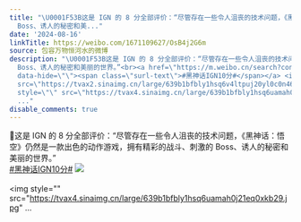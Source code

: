 ```yaml
---
title: "\U0001F53B这是 IGN 的 8 分全部评价：“尽管存在一些令人沮丧的技术问题，《黑神话：悟空》仍然是一款出色的动作游戏，拥有精彩的战斗、刺激的
  Boss、诱人的秘密和美..."
date: '2024-08-16'
linkTitle: https://weibo.com/1671109627/OsB4j2G6m
source: 包容万物恒河水的微博
description: "\U0001F53B这是 IGN 的 8 分全部评价：“尽管存在一些令人沮丧的技术问题，《黑神话：悟空》仍然是一款出色的动作游戏，拥有精彩的战斗、刺激的
  Boss、诱人的秘密和美丽的世界。”<br><a href=\"https://m.weibo.cn/search?containerid=231522type%3D1%26t%3D10%26q%3D%23%E9%BB%91%E7%A5%9E%E8%AF%9DIGN10%E5%88%86%23&amp;extparam=%23%E9%BB%91%E7%A5%9E%E8%AF%9DIGN10%E5%88%86%23\"
  data-hide=\"\"><span class=\"surl-text\">#黑神话IGN10分#</span></a> <img style=\"\"
  src=\"https://tvax2.sinaimg.cn/large/639b1bfbly1hsq6v4ltpuj20yl0c0n46.jpg\" referrerpolicy=\"no-referrer\"><br><br><img
  style=\"\" src=\"https://tvax4.sinaimg.cn/large/639b1bfbly1hsq6uamah0j21eq0xkb29.jpg\"
  ..."
disable_comments: true
---
```

🔻这是 IGN 的 8 分全部评价：“尽管存在一些令人沮丧的技术问题，《黑神话：悟空》仍然是一款出色的动作游戏，拥有精彩的战斗、刺激的 Boss、诱人的秘密和美丽的世界。”<br><a href="https://m.weibo.cn/search?containerid=231522type%3D1%26t%3D10%26q%3D%23%E9%BB%91%E7%A5%9E%E8%AF%9DIGN10%E5%88%86%23&amp;extparam=%23%E9%BB%91%E7%A5%9E%E8%AF%9DIGN10%E5%88%86%23" data-hide=""><span class="surl-text">#黑神话IGN10分#</span></a> <img style="" src="https://tvax2.sinaimg.cn/large/639b1bfbly1hsq6v4ltpuj20yl0c0n46.jpg" referrerpolicy="no-referrer"><br><br><img style="" src="https://tvax4.sinaimg.cn/large/639b1bfbly1hsq6uamah0j21eq0xkb29.jpg" ...
